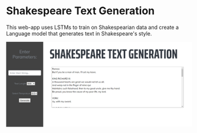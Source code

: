 # Shakespeare Text Generation 

This web-app uses LSTMs to train on Shakespearian data and create a Language model that generates text in Shakespeare's style.


![image](sample.png)
